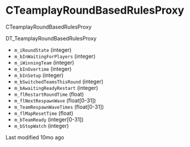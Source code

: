 # CTeamplayRoundBasedRulesProxy

CTeamplayRoundBasedRulesProxy

DT\_TeamplayRoundBasedRulesProxy

* `m_iRoundState` (integer)
* `m_bInWaitingForPlayers` (integer)
* `m_iWinningTeam` (integer)
* `m_bInOvertime` (integer)
* `m_bInSetup` (integer)
* `m_bSwitchedTeamsThisRound` (integer)
* `m_bAwaitingReadyRestart` (integer)
* `m_flRestartRoundTime` (float)
* `m_flNextRespawnWave` (float\[0-31])
* `m_TeamRespawnWaveTimes` (float\[0-31])
* `m_flMapResetTime` (float)
* `m_bTeamReady` (integer\[0-31])
* `m_bStopWatch` (integer)



Last modified 10mo ago
